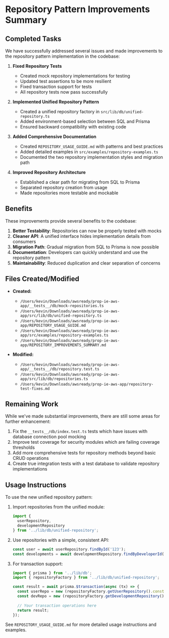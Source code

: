 # Repository Pattern Improvements Summary

## Completed Tasks

We have successfully addressed several issues and made improvements to the repository pattern implementation in the codebase:

1. **Fixed Repository Tests**
   - Created mock repository implementations for testing
   - Updated test assertions to be more resilient
   - Fixed transaction support for tests
   - All repository tests now pass successfully

2. **Implemented Unified Repository Pattern**
   - Created a unified repository factory in `src/lib/db/unified-repository.ts`
   - Added environment-based selection between SQL and Prisma
   - Ensured backward compatibility with existing code

3. **Added Comprehensive Documentation**
   - Created `REPOSITORY_USAGE_GUIDE.md` with patterns and best practices
   - Added detailed examples in `src/examples/repository-examples.ts`
   - Documented the two repository implementation styles and migration path

4. **Improved Repository Architecture**
   - Established a clear path for migrating from SQL to Prisma
   - Separated repository creation from usage
   - Made repositories more testable and mockable

## Benefits

These improvements provide several benefits to the codebase:

1. **Better Testability**: Repositories can now be properly tested with mocks
2. **Cleaner API**: A unified interface hides implementation details from consumers
3. **Migration Path**: Gradual migration from SQL to Prisma is now possible
4. **Documentation**: Developers can quickly understand and use the repository pattern
5. **Maintainability**: Reduced duplication and clear separation of concerns

## Files Created/Modified

- **Created:**
  - `/Users/kevin/Downloads/awsready/prop-ie-aws-app/__tests__/db/mock-repositories.ts`
  - `/Users/kevin/Downloads/awsready/prop-ie-aws-app/src/lib/db/unified-repository.ts`
  - `/Users/kevin/Downloads/awsready/prop-ie-aws-app/REPOSITORY_USAGE_GUIDE.md`
  - `/Users/kevin/Downloads/awsready/prop-ie-aws-app/src/examples/repository-examples.ts`
  - `/Users/kevin/Downloads/awsready/prop-ie-aws-app/REPOSITORY_IMPROVEMENTS_SUMMARY.md`

- **Modified:**
  - `/Users/kevin/Downloads/awsready/prop-ie-aws-app/__tests__/db/repository.test.ts`
  - `/Users/kevin/Downloads/awsready/prop-ie-aws-app/src/lib/db/repositories.ts`
  - `/Users/kevin/Downloads/awsready/prop-ie-aws-app/repository-test-fixes.md`

## Remaining Work

While we've made substantial improvements, there are still some areas for further enhancement:

1. Fix the `__tests__/db/index.test.ts` tests which have issues with database connection pool mocking
2. Improve test coverage for security modules which are failing coverage thresholds
3. Add more comprehensive tests for repository methods beyond basic CRUD operations
4. Create true integration tests with a test database to validate repository implementations

## Usage Instructions

To use the new unified repository pattern:

1. Import repositories from the unified module:
   ```typescript
   import { 
     userRepository, 
     developmentRepository 
   } from '../lib/db/unified-repository';
   ```

2. Use repositories with a simple, consistent API:
   ```typescript
   const user = await userRepository.findById('123');
   const developments = await developmentRepository.findByDeveloperId(user.id);
   ```

3. For transaction support:
   ```typescript
   import { prisma } from '../lib/db';
   import { repositoryFactory } from '../lib/db/unified-repository';

   const result = await prisma.$transaction(async (tx) => {
     const userRepo = new (repositoryFactory.getUserRepository().constructor)(tx);
     const devRepo = new (repositoryFactory.getDevelopmentRepository().constructor)(tx);
     
     // Your transaction operations here
     return result;
   });
   ```

See `REPOSITORY_USAGE_GUIDE.md` for more detailed usage instructions and examples.